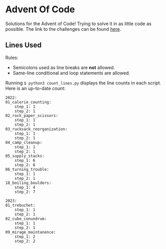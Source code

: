 # Advent Of Code
Solutions for the Advent of Code! Trying to solve it in as little code as possible. The link to the challenges can be found [here](www.adventofcode.com).

## Lines Used

Rules:
- Semicolons used as line breaks are **not** allowed.
- Same-line conditional and loop statements are allowed.

Running `$ python3 count_lines.py` displays the line counts in each script. Here is an up-to-date count:

```
2022:
01_calorie_counting:
    step_1: 1
    step_2: 1
02_rock_paper_scissors:
    step_1: 1
    step_2: 1
03_rucksack_reorganization:
    step_1: 1
    step_2: 1
04_camp_cleanup:
    step_1: 1
    step_2: 1
05_supply_stacks:
    step_1: 6
    step_2: 6
06_turning_trouble:
    step_1: 1
    step_2: 1
18_boiling_boulders:
    step_1: 4
    step_2: 7

2023:
01_trebuchet:
    step_1: 1
    step_2: 1
02_cube_conundrum:
    step_1: 1
    step_2: 1
09_mirage_maintanence:
    step_1: 2
    step_2: 2
```
